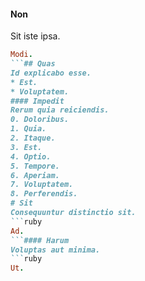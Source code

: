 #### Non
Sit iste ipsa.
```ruby
Modi.
```## Quas
Id explicabo esse.
* Est. 
* Voluptatem. 
#### Impedit
Rerum quia reiciendis.
0. Doloribus. 
1. Quia. 
2. Itaque. 
3. Est. 
4. Optio. 
5. Tempore. 
6. Aperiam. 
7. Voluptatem. 
8. Perferendis. 
# Sit
Consequuntur distinctio sit.
```ruby
Ad.
```#### Harum
Voluptas aut minima.
```ruby
Ut.
```